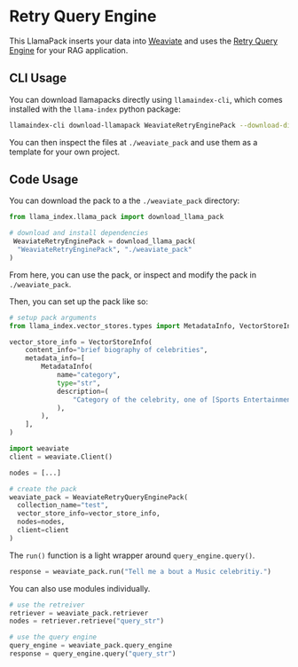 # Retry Query Engine
This LlamaPack inserts your data into [Weaviate](https://weaviate.io/developers/weaviate) and uses the [Retry Query Engine](https://gpt-index.readthedocs.io/en/latest/examples/evaluation/RetryQuery.html) for your RAG application. 


## CLI Usage

You can download llamapacks directly using `llamaindex-cli`, which comes installed with the `llama-index` python package:

```bash
llamaindex-cli download-llamapack WeaviateRetryEnginePack --download-dir ./weaviate_pack
```

You can then inspect the files at `./weaviate_pack` and use them as a template for your own project.

## Code Usage
You can download the pack to a the `./weaviate_pack` directory:

```python
from llama_index.llama_pack import download_llama_pack

# download and install dependencies
 WeaviateRetryEnginePack = download_llama_pack(
  "WeaviateRetryEnginePack", "./weaviate_pack"
)
```

From here, you can use the pack, or inspect and modify the pack in `./weaviate_pack`.

Then, you can set up the pack like so:

```python
# setup pack arguments
from llama_index.vector_stores.types import MetadataInfo, VectorStoreInfo

vector_store_info = VectorStoreInfo(
    content_info="brief biography of celebrities",
    metadata_info=[
        MetadataInfo(
            name="category",
            type="str",
            description=(
                "Category of the celebrity, one of [Sports Entertainment, Business, Music]"
            ),
        ),
    ],
)

import weaviate
client = weaviate.Client()

nodes = [...]

# create the pack
weaviate_pack = WeaviateRetryQueryEnginePack(
  collection_name="test",
  vector_store_info=vector_store_info, 
  nodes=nodes,
  client=client
)
```

The `run()` function is a light wrapper around `query_engine.query()`.

```python
response = weaviate_pack.run("Tell me a bout a Music celebritiy.")
```

You can also use modules individually.

```python
# use the retreiver
retriever = weaviate_pack.retriever
nodes = retriever.retrieve("query_str")

# use the query engine
query_engine = weaviate_pack.query_engine
response = query_engine.query("query_str")
```